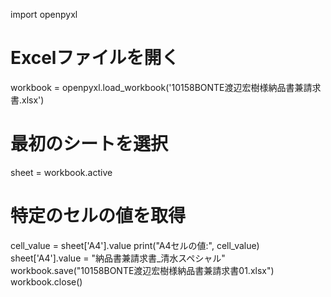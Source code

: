 import openpyxl

# Excelファイルを開く
workbook = openpyxl.load_workbook('10158BONTE渡辺宏樹様納品書兼請求書.xlsx')

# 最初のシートを選択
sheet = workbook.active

# 特定のセルの値を取得
cell_value = sheet['A4'].value
print("A4セルの値:", cell_value)
sheet['A4'].value = "納品書兼請求書_清水スペシャル"
workbook.save("10158BONTE渡辺宏樹様納品書兼請求書01.xlsx")
workbook.close()
